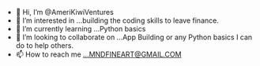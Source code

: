 - 👋 Hi, I’m @AmeriKiwiVentures
- 👀 I’m interested in ...building the coding skills to leave finance.
- 🌱 I’m currently learning ...Python basics
- 💞️ I’m looking to collaborate on ...App Building or any Python basics I can do to help others.
- 📫 How to reach me ...MNDFINEART@GMAIL.COM

<!---
AmeriKiwiVentures/AmeriKiwiVentures is a ✨ special ✨ repository because its `README.md` (this file) appears on your GitHub profile.
You can click the Preview link to take a look at your changes.
--->
